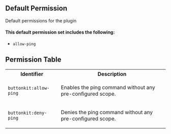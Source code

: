 ## Default Permission

Default permissions for the plugin

#### This default permission set includes the following:

- `allow-ping`

## Permission Table

<table>
<tr>
<th>Identifier</th>
<th>Description</th>
</tr>


<tr>
<td>

`buttonkit:allow-ping`

</td>
<td>

Enables the ping command without any pre-configured scope.

</td>
</tr>

<tr>
<td>

`buttonkit:deny-ping`

</td>
<td>

Denies the ping command without any pre-configured scope.

</td>
</tr>
</table>
